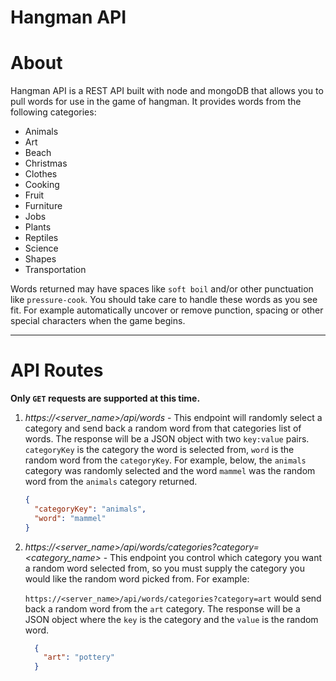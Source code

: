 # Hangman API

# About

Hangman API is a REST API built with node and mongoDB that allows you to pull words for use in the game of hangman. It provides words from the following categories:

- Animals
- Art
- Beach
- Christmas
- Clothes
- Cooking
- Fruit
- Furniture
- Jobs
- Plants
- Reptiles
- Science
- Shapes
- Transportation

Words returned may have spaces like `soft boil` and/or other punctuation like `pressure-cook`. You should take care to handle these words as you see fit. For example automatically uncover or remove punction, spacing or other special characters when the game begins.

---
# API Routes
**Only `GET` requests are supported at this time.**

1. *https://<server_name>/api/words* - This endpoint will randomly select a category and send back a random word from that categories list of words. The response will be a JSON object with two `key:value` pairs. `categoryKey` is the category the word is selected from, `word` is the random word from the `categoryKey`. For example, below, the `animals` category was randomly selected and the word `mammel` was the random word from the `animals` category returned.

    ```JSON
    {
      "categoryKey": "animals",
      "word": "mammel"
    }
    ```

2. *https://<server_name>/api/words/categories?category=<category_name>* - This endpoint you control which category you want a random word selected from, so you must supply the category you would like the random word picked from. For example:

    `https://<server_name>/api/words/categories?category=art` would send back a random word from the `art` category. The response will be a JSON object where the `key` is the category and the `value` is the random word.

    ```JSON
      {
        "art": "pottery"
      }
    ```
